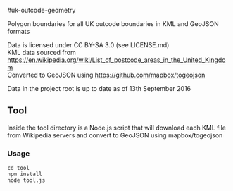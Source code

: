 #uk-outcode-geometry

Polygon boundaries for all UK outcode boundaries in KML and GeoJSON formats

Data is licensed under CC BY-SA 3.0 (see LICENSE.md)  
KML data sourced from https://en.wikipedia.org/wiki/List_of_postcode_areas_in_the_United_Kingdom  
Converted to GeoJSON using https://github.com/mapbox/togeojson  

Data in the project root is up to date as of 13th September 2016

## Tool
Inside the tool directory is a Node.js script that will download each KML file from Wikipedia servers and convert to GeoJSON using mapbox/togeojson

### Usage
```
cd tool
npm install
node tool.js
```

